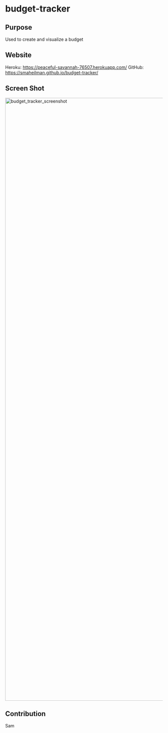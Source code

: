 # budget-tracker

## Purpose
Used to create and visualize a budget

## Website
Heroku: https://peaceful-savannah-76507.herokuapp.com/
GitHub: https://smaheilman.github.io/budget-tracker/

## Screen Shot
<img width="1920" alt="budget_tracker_screenshot" src="https://user-images.githubusercontent.com/88754114/148878361-43a83372-abad-4b6e-9262-f82952622f8a.png">

## Contribution
Sam
